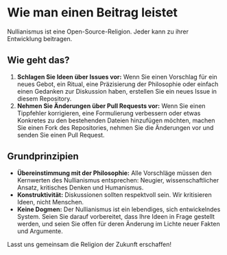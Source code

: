 
# Wie man einen Beitrag leistet

Nullianismus ist eine Open-Source-Religion. Jeder kann zu ihrer Entwicklung beitragen.

## Wie geht das?

1. **Schlagen Sie Ideen über Issues vor:** Wenn Sie einen Vorschlag für ein neues Gebot, ein Ritual, eine Präzisierung der Philosophie oder einfach einen Gedanken zur Diskussion haben, erstellen Sie ein neues Issue in diesem Repository.
2. **Nehmen Sie Änderungen über Pull Requests vor:** Wenn Sie einen Tippfehler korrigieren, eine Formulierung verbessern oder etwas Konkretes zu den bestehenden Dateien hinzufügen möchten, machen Sie einen Fork des Repositories, nehmen Sie die Änderungen vor und senden Sie einen Pull Request.

## Grundprinzipien

- **Übereinstimmung mit der Philosophie:** Alle Vorschläge müssen den Kernwerten des Nullianismus entsprechen: Neugier, wissenschaftlicher Ansatz, kritisches Denken und Humanismus.
- **Konstruktivität:** Diskussionen sollten respektvoll sein. Wir kritisieren Ideen, nicht Menschen.
- **Keine Dogmen:** Der Nullianismus ist ein lebendiges, sich entwickelndes System. Seien Sie darauf vorbereitet, dass Ihre Ideen in Frage gestellt werden, und seien Sie offen für deren Änderung im Lichte neuer Fakten und Argumente.

Lasst uns gemeinsam die Religion der Zukunft erschaffen!
